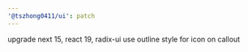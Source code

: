 ```yaml
---
'@tszhong0411/ui': patch
---
```


upgrade next 15, react 19, radix-ui
use outline style for icon on callout
